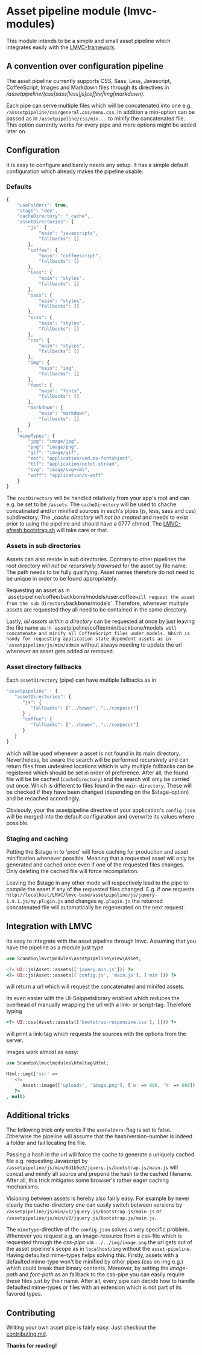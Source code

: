 # Asset pipeline module (lmvc-modules)

This module intends to be a simple and small asset pipeline which integrates easily with the [LMVC-framework](https://github.com/scandio/lmvc).

## A convention over configuration pipeline

The asset pipeline currently supports CSS, Sass, Less, Javascript, CoffeeScript, Images and Markdown files through its directives in */assetpipeline/(css|sass|less|js|coffee|img|markdown)*.

Each pipe can serve multiple files which will be concatenated into one e.g. `/asssetpipeline/css/general.css/menu.css`. In addition a min-option can be passed as in `/assetpipeline/css/min...` to minify the concatenated file. This option currently works for every pipe and more options might be added later on.

## Configuration

It is easy to configure and barely needs any setup. It has a simple default configuration which already makes the pipeline usable.

### Defaults

```js
{
    "useFolders": true,
    "stage": "dev",
    "cacheDirectory": "_cache",
    "assetDirectories": {
        "js": {
            "main": "javascripts",
            "fallbacks": []
        },
        "coffee": {
            "main": "coffeescript",
            "fallbacks": []
        },
        "less": {
            "main": "styles",
            "fallbacks": []
        },
        "sass": {
            "main": "styles",
            "fallbacks": []
        },
        "scss": {
            "main": "styles",
            "fallbacks": []
        },
        "css": {
            "main": "styles",
            "fallbacks": []
        },
        "img": {
            "main": "img",
            "fallbacks": []
        },
        "font": {
            "main": "fonts",
            "fallbacks": []
        },
        "markdown": {
            "main": "markdown",
            "fallbacks": []
        }
    },
    "mimeTypes": {
        "jpg": "image/jpg",
        "png": "image/png",
        "gif": "image/gif",
        "eot": "application/vnd.ms-fontobject",
        "ttf": "application/octet-stream",
        "svg": "image/svg+xml",
        "woff": "application/x-woff"
    }
}
```

The `rootDirectory` will be handled relatively from your app's root and can e.g. be set to be `/assets`. The `cacheDirectory` will be used to chache concatinated and/or minified sources in each's pipes (js, less, sass and css) subdirectory. The _*cache directory will not be created* and needs to exist prior to using the pipeline and should have a 0777 chmod. The [LMVC-afresh bootstrap.sh](https://github.com/scandio/lmvc-afresh/blob/master/bootstrap.sh) will take care or that.

### Assets in sub directories

Assets can also reside in sub directories. Contrary to other pipelines the root directory *will not be recursively traversed* for the asset by file name. The path needs to be fully qualifying. Asset names therefore do not need to be unique in order to be found appropriately.

Requesting an asset as in ´assetpipeline/coffee/backbone/models/user.coffee` will request the asset from the sub directory `backbone/models`. Therefore, whenever multiple assets are requested they all need to be contained in the same directory.

Lastly, *all assets within a directory* can be requested at once by just leaving the file name as in ´assetpipeline/coffee/min/backbone/models` will concatenate and minify all CoffeeScript files under models. Which is handy for requesting application state dependent assets as in ´assetpipeline/js/min/admin` without always needing to update the url whenever an asset gets added or removed.

### Asset directory fallbacks

Each `assetDirectory` (pipe) can have multiple fallbacks as in

```js
"assetpipeline" : {
   "assetDirectories": {
      "js": {
         "fallbacks": ["../bower", "../composer"]
      } ,
      "coffee": {
         "fallbacks": ["../bower", "../composer"]
      }
   }
}
```

which will be used whenever a asset is not found in its main directory. Nevertheless, be aware the search will be performed recursively and can return files from undesired locations which is why multiple fallbacks can be registered which should be set in order of preference.
After all, the found file will be be cached (`cacheDirectory`) and the search will only be carried out once.
Which is different to files found in the `main-directory`. These will be checked if they have been changed (depending on the $stage-option) and be recached accordingly.

Obvisouly, your the assetpipeline directive of your application's `config.json` will be merged into the default configuration and overwrite its values where possible.

### Staging and caching

Putting the $stage in to 'prod' will force caching for production and asset minification whenever possible. Meaning that a requested asset will only be generated and cached once even if one of the requested files changes. Only deleting the cached file will force recompilation.

Leaving the $stage in any other mode will respectively lead to the pipe to compile the asset if any of the requested files changed.
E.g. if one requests `http://localhost/LMVC/lmvc-base/assetpipeline/js/jquery-1.9.1.js/my.plugin.js` and changes `my.plugin.js` the returned concatenated file will automatically be regenerated on the next request.

## Integration with LMVC

Its easy to integrate with the asset pipeline through lmvc. Assuming that you have the pipeline as a module just type

```php
use Scandio\lmvc\modules\assetpipeline\view\Asset;

<?= UI::js(Asset::assets(['jquery.min.js'])) ?>
<?= UI::js(Asset::assets(['config.js', 'main.js'], ['min'])) ?>
```

will return a url which will request the concatenated and minifed assets.

Its even easier with the UI-Snippetslibrary enabled which reduces the overhead of manually wrapping the url with a link- or script-tag.
Therefore typing

```php
<?= UI::css(Asset::assets(['bootstrap-responsive.css'], [])) ?>
```

will print a link-tag which requests the sources with the options from the server.

Images work almost as easy:

```php
use Scandio\lmvc\modules\htmltag\Html;

Html::img(['src' =>
   <?=
      Asset::image(['uploads', 'image.png'], ['w' => 800, 'h' => 600])
   ?>
, null)
```

## Additional tricks

The following trick only works if the `useFolders`-flag is set to false. Otherwise the pipeline will assume that the hash/version-number is indeed a folder and fail locating the file.

Passing a hash in the url will force the cache to generate a uniquely cached file e.g. requesting Javascript by `/assetpipeline/js/min/6d1b5e3/jquery.js/bootstrap.js/main.js` will concat and minify all source and prepend the hash to the cached filename.
After all, this trick mitigates some browser's rather eager caching mechanisms.

Visioning between assets is hereby also fairly easy. For example by never clearly the cache-directory one can easily switch between versions by `/assetpipeline/js/min/v1/jquery.js/bootstrap.js/main.js` or `/assetpipeline/js/min/v2/jquery.js/bootstrap.js/main.js`.

The `mimeType`-directive of the `config.json` solves a very specific problem. Whenever you request e.g. an image-resource from a css-file which is requested through the *css-pipe* via `../../img/image.png` the url gets out of the asset pipeline's scope as in `localhost/img` without the `asset-pipeline`. Having defaulted mime-types helps solving this.
Firstly, assets with a defaulted mime-type won't be minified by other pipes (css on img e.g.) which could break their binary contents. Moreover, by setting the *image-path* and *font-path* as an fallback to the css-pipe you can easily require these files just by their name. After all, every pipe can decide how to handle defaulted mime-types or files with an extension which is not part of its favored types.

## Contributing

Writing your own asset pipe is fairly easy. Just checkout the [contributing.md](contributing.md).

**Thanks for reading!**